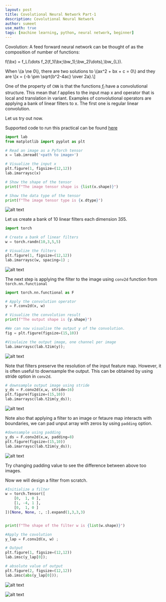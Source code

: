 ```yaml
---
layout: post
title: Covolutional Neural Network Part-1
description: Covolutional Neural Network
author: sumeet
use_math: true
tags: [machine learning, python, neural network, beginner]
---
```


Covolution: A feed forward neural network can be thought of as the composition of number of functions:

<p>
f(\bx) = f_L(\dots f_2(f_1(\bx;\bw_1);\bw_2)\dots),\bw_{L}).
</p>

<p>
  When \(a \ne 0\), there are two solutions to \(ax^2 + bx + c = 0\) and they are
  \[x = {-b \pm \sqrt{b^2-4ac} \over 2a}.\]
</p>

One of the property of `CNN` is that the functions $f_l$ have a convolutional structure. This mean that 𝑓 applies to the input map x and operator that is local and translation in variant. Examples of convolutional operators are applying a bank of linear filters to x. The first one is regular linear convolution.

Let us try out now.

Supported code to run this practical can be found [here](https://gist.github.com/summii/095567d9cbb9b7daf79e28c2d79d2579)

```python
import lab
from matplotlib import pyplot as plt

# Read an image as a PyTorch tensor
x = lab.imread('<path to image>')

# Visualize the input x
plt.figure(1, figsize=(12,12))
lab.imarraysc(x)

# Show the shape of the tensor
print(f"The image tensor shape is {list(x.shape)}")

# Show the data type of the tensor
print(f"The image tensor type is {x.dtype}")
```

![alt text](/blog/assets/images/20.png)

Let us create a bank of 10 linear filters each dimension 3*5*5.

```python
import torch

# Create a bank of linear filters
w = torch.randn(10,3,5,5)

# Visualize the filters
plt.figure(1, figsize=(12,12))
lab.imarraysc(w, spacing=1) ;
```
![alt text](/blog/assets/images/21.png)

The next step is applying the filter to the image using `conv2d` function from `torch.nn.functional`

```python
import torch.nn.functional as F

# Apply the convolution operator
y = F.conv2d(x, w)

# Visualize the convolution result
print(f"The output shape is {y.shape}")

#We can now visualise the output y of the convolution. 
fig = plt.figure(figsize=(15,10))

#Visulaize the output image, one channel per image
lab.imarraysc(lab.t2im(y));
```

![alt text](/blog/assets/images/22.png)


Note that filters preserve the resolution of the input feature map. However, it is often useful to downsample the output. This can be obtained by using stride option in `conv2d`. 

```python
# downsample output image using stride
y_ds = F.conv2d(x,w, stride=16)
plt.figure(figsize=(15,10))
lab.imarraysc(lab.t2im(y_ds));
```

![alt text](/blog/assets/images/23.png)

Note also that applying a filter to an image or fetaure map interacts with boundaries, we can pad unput array with zeros by using `padding` option.

```python
#downsample using padding
y_ds = F.conv2d(x,w, padding=8)
plt.figure(figsize=(15,10))
lab.imarraysc(lab.t2im(y_ds));
```

![alt text](/blog/assets/images/24.png)

Try changing padding value to see the difference between above too images.

Now we will design a filter from scratch.

```python
#Initialize a filter
w = torch.Tensor([
    [0,  1, 0 ],
    [1, -4, 1 ],
    [0,  1, 0 ]
])[None, None, :, :].expand(1,3,3,3)


print(f"The shape of the filter w is {list(w.shape)}")

#Apply the covolution
y_lap = F.conv2d(x, w) ;

# Output
plt.figure(1, figsize=(12,12))
lab.imsc(y_lap[0]);

# absolute value of output
plt.figure(2, figsize=(12,12))
lab.imsc(abs(y_lap[0]));
```

![alt text](/blog/assets/images/25.png)

![alt text](/blog/assets/images/26.png)